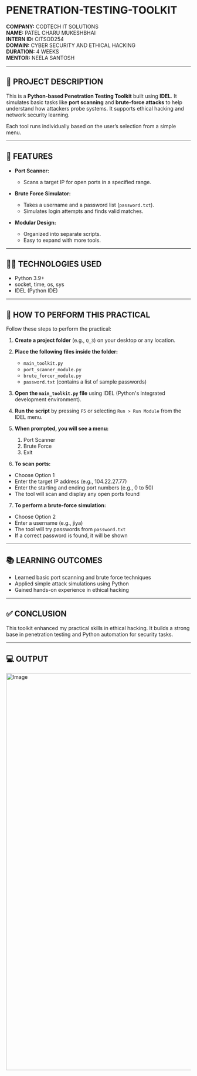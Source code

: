 # PENETRATION-TESTING-TOOLKIT

**COMPANY:** CODTECH IT SOLUTIONS  
**NAME:** PATEL CHARU MUKESHBHAI  
**INTERN ID:** CITSOD254  
**DOMAIN:** CYBER SECURITY AND ETHICAL HACKING  
**DURATION:** 4 WEEKS  
**MENTOR:** NEELA SANTOSH

---

## 📄 PROJECT DESCRIPTION

This is a **Python-based Penetration Testing Toolkit** built using **IDEL**. It simulates basic tasks like **port scanning** and **brute-force attacks** to help understand how attackers probe systems. It supports ethical hacking and network security learning.

Each tool runs individually based on the user’s selection from a simple menu.

---

## 🔧 FEATURES

- **Port Scanner:**
  - Scans a target IP for open ports in a specified range.

- **Brute Force Simulator:**
  - Takes a username and a password list (`password.txt`).
  - Simulates login attempts and finds valid matches.

- **Modular Design:**
  - Organized into separate scripts.
  - Easy to expand with more tools.

---

## 🧑‍💻 TECHNOLOGIES USED

- Python 3.9+
- socket, time, os, sys
- IDEL (Python IDE)

---

## 🧪 HOW TO PERFORM THIS PRACTICAL

Follow these steps to perform the practical:

1. **Create a project folder** (e.g., `Q_3`) on your desktop or any location.

2. **Place the following files inside the folder:**
   - `main_toolkit.py`
   - `port_scanner_module.py`
   - `brute_forcer_module.py`
   - `password.txt` (contains a list of sample passwords)

3. **Open the `main_toolkit.py` file** using IDEL (Python's integrated development environment).

4. **Run the script** by pressing `F5` or selecting `Run > Run Module` from the IDEL menu.

5. **When prompted, you will see a menu:**
     1. Port Scanner
     2. Brute Force
     3. Exit

7. **To scan ports:**
- Choose Option 1
- Enter the target IP address (e.g., 104.22.27.77)
- Enter the starting and ending port numbers (e.g., 0 to 50)
- The tool will scan and display any open ports found

7. **To perform a brute-force simulation:**
- Choose Option 2
- Enter a username (e.g., jiya)
- The tool will try passwords from `password.txt`
- If a correct password is found, it will be shown

---

## 📚 LEARNING OUTCOMES

- Learned basic port scanning and brute force techniques
- Applied simple attack simulations using Python
- Gained hands-on experience in ethical hacking

---

## ✅ CONCLUSION

This toolkit enhanced my practical skills in ethical hacking. It builds a strong base in penetration testing and Python automation for security tasks.

---

## 💻 OUTPUT

<img width="1920" height="1080" alt="Image" src="https://github.com/user-attachments/assets/dd3acea3-7c8a-43e5-89dd-78a94c238218" />

